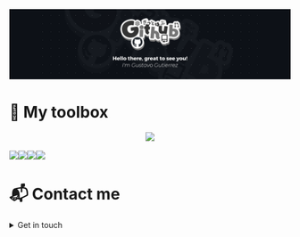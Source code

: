 <a href="https://www.linkedin.com/in/gustavo-gutierrez-9b101b19b/" target="_blank">
  <img src="BannerGitHub.png">
</a>

# 🧰  My toolbox
<p align="center">
  <a href="https://skillicons.dev">
    <img src="https://skillicons.dev/icons?i=python,javascript,html,css,md,mysql,mongodb,postgresql,aws,nodejs,bash,linux,git,github,postman,docker,kubernetes,terraform,fastapi,scikitlearn,tensorflow,tailwind,express&perline=8" />
  </a>
</p>

<p align="center" style="display:flex">
    <a href="https://www.credly.com/badges/5f5c9da7-00f9-4c58-aa97-7bf34cd7c91e/public_url">
      <img src="https://images.credly.com/size/110x110/images/00634f82-b07f-4bbd-a6bb-53de397fc3a6/image.png">
    </a>
    <a href="https://www.credly.com/badges/e5f8edfa-c79b-46ab-ba83-3de5e4a70145/public_url">
      <img src="https://images.credly.com/size/110x110/images/a253b994-caa6-4dd1-bf0e-434dd012b1f6/image.png">
    </a>
    <a href="https://www.credly.com/badges/7313ac5d-ac94-4bdf-ba36-7ecbb0078cd6/public_url">
      <img src="https://images.credly.com/size/110x110/images/87df3ac8-1afb-4bdc-80ee-bef9f8cb65d6/image.png">
    </a>
    <a href="https://www.credly.com/badges/c75623c8-243c-4387-84d1-1d1c22a95a5a/public_url">
      <img src="https://images.credly.com/size/110x110/images/9dc6345e-db80-44de-bb44-0c78775e53fa/image.png">
    </a>
</p>


# 📬 Contact me

<details>
  <summary>
    Get in touch
  </summary>

  - gustavo.gtrz20@gmail.com
  - [linkedin](https://www.linkedin.com/in/gustavo-gutierrez-319b43285/)
  
</details>
